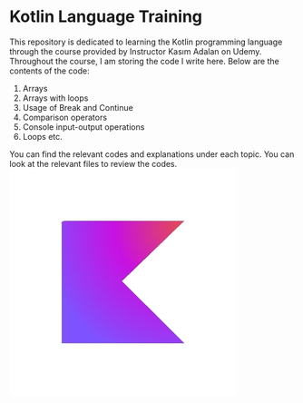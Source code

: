 <h1>Kotlin Language Training</h1>
This repository is dedicated to learning the Kotlin programming language through the course provided by Instructor Kasım Adalan on Udemy. Throughout the course, I am storing the code I write here. Below are the contents of the code:

  1. Arrays
  2. Arrays with loops
  3. Usage of Break and Continue
  4. Comparison operators
  5. Console input-output operations
  6. Loops etc.

You can find the relevant codes and explanations under each topic. You can look at the relevant files to review the codes.
![Kotlin icon](./Kotlin.png)

